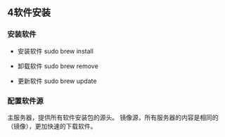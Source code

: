 ## 4软件安装

### 安装软件

* 安装软件
	sudo brew install

* 卸载软件
	sudo brew remove 

* 更新软件
	sudo brew update


### 配置软件源

主服务器，提供所有软件安装包的源头。
镜像源，所有服务器的内容是相同的（镜像），更加快速的下载软件。



